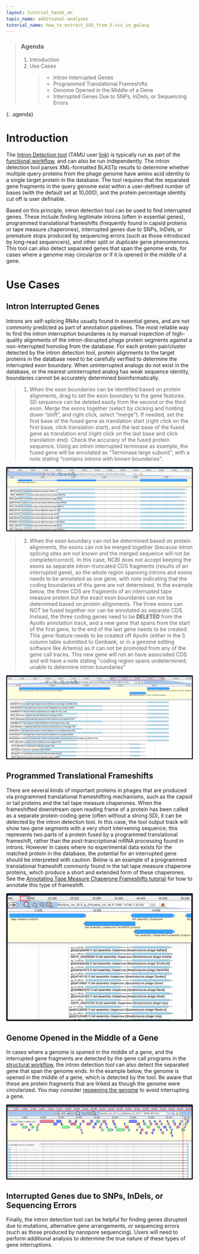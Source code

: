```yaml
---
layout: tutorial_hands_on
topic_name: additional-analyses
tutorial_name: how_to_extract_SVG_from_X-vis_in_galaxy
---
```


> ### Agenda
>
> 1. Introduction
> 2. Use Cases
>    > * Intron Interrupted Genes
>    > * Programmed Translational Frameshifts
>    > * Genome Opened in the Middle of a Gene
>    > * Interrupted Genes Due to SNPs, InDels, or Sequencing Errors
>
{: .agenda}

# Introduction
The [Intron Detection tool](https://cpt.tamu.edu/galaxy-pub/root?tool_id=edu.tamu.cpt2.phage.intron_detection) (TAMU user [link](https://cpt.tamu.edu/galaxy/root?tool_id=edu.tamu.cpt2.phage.intron_detection)) is typically run as part of the [functional workflow](https://cpt.tamu.edu/training-material//topics/phage-annotation-pipeline/tutorials/functional-annotation-workflow/tutorial.html), and can also be run independently.  The intron detection tool parses XML-formatted BLASTp results to determine whether multiple query proteins from the phage genome have amino acid identity to a single target protein in the database.  The tool requires that the separated gene fragments in the query genome exist within a user-defined number of bases (with the default set at 10,000), and the protein percentage identity cut off is user definable.  

Based on this principle, intron detection tool can be used to find interrupted genes.  These include finding legitimate introns (often in essential genes), programmed translational frameshifts (frequently found in capsid proteins or tape measure chaperones), interrupted genes due to SNPs, InDels, or premature stops produced by sequencing errors (such as those introduced by long-read sequencers),  and other split or duplicate gene phenomenons. This tool can also detect separated genes that span the genome ends, for cases where a genome may circularize or if it is opened in the middle of a gene.


# Use Cases

## Intron Interrupted Genes
Introns are self-splicing RNAs usually found in essential genes, and are not commonly predicted as part of annotation pipelines.  The most reliable way to find the intron interruption boundaries is by manual inspection of high-quality alignments of the intron-disrupted phage protein segments against a non-interrupted homolog from the database.  For each protein pair/cluster detected by the intron detection tool, protein alignments to the target proteins in the database need to be carefully verified to determine the interrupted exon boundary. When uninterrupted analogs do not exist in the database, or the nearest uninterrupted analog has weak sequence identity, boundaries cannot be accurately determined bioinformatically. 

> 1. When the exon boundaries can be identified based on protein alignments, drag to set the exon boundary to the gene features. SD sequence can be deleted easily from the second or the third exon. Merge the exons together (select by clicking and holding down “shift”, and right click, select “merge”). If needed, set the first base of the fused gene as translation start (right click on the first base, click translation start), and the last base of the fused gene as translation end (right click on the last base and click translation end). Check the accuracy of the fused protein sequence. Using an intron interrupted terminase as example, the fused gene will be annotated as “Terminase large subunit”, with a note stating “contains introns with known boundaries”.

![](../../images/finding-interrupted-genes-screenshots/1-intron-image1.png)

> 2. When the exon boundary can not be determined based on protein alignments, the exons can not be merged together (because intron splicing sites are not known and the merged sequence will not be complete/correct). In this case, NCBI does not accept keeping the exons as separate intron-truncated CDS fragments (results of an interrupted gene), so the whole region spanning introns and exons needs to be annotated as one gene, with note indicating that the coding boundaries of this gene are not determined. In the example below, the three CDS are fragments of an interrupted tape measure protein but the exact exon boundaries can not be determined based on protein allignments.  The three exons can NOT be fused together nor can be annotated as separate CDS. Instead, the three coding genes need to be **DELETED** from the Apollo annotation track, and a new gene that spans from the start of the first gene, to the end of the last gene needs to be created. This gene feature needs to be created off Apollo (either in the 5 column table submitted to Genbank, or in a genome editing software like Artemis) as it can not be promoted from any of the gene call tracks. This new gene will not an have associated CDS and will have a note stating "coding region spans undetermined; unable to determine intron boundaries"

![](../../images/finding-interrupted-genes-screenshots/2-intron-image2.png)

## Programmed Translational Frameshifts
There are several kinds of important proteins in phages that are produced via programmed translational frameshifting mechanisms, such as the capsid or tail proteins and the tail tape measure chaperones.  When the frameshifted downstream open reading frame of a protein has been called as a separate protein-coding gene (often without a strong SD), it can be detected by the intron detection tool. In this case, the tool output track will show two gene segments with a very short intervening sequence; this represents two parts of a protein fused by a programmed translational frameshift, rather than the post-trancriptional mRNA processing found in introns.  However in cases where no experimental data exists for the matched protein in the database, the potential for an interrupted gene should be interpreted with caution.  Below is an example of a programmed translational frameshift commonly found in the tail tape measure chaperone proteins, which produce a short and extended form of these chaperones.  See the [Annotating Tape Measure Chaperone Frameshifts tutorial](https://cpt.tamu.edu/training-material/topics/phage-annotation-pipeline/tutorials/annotating-tmp-chaperone-frameshifts/tutorial.html) for how to annotate this type of frameshift.

![](../../images/finding-interrupted-genes-screenshots/3-framshift-image.png)

## Genome Opened in the Middle of a Gene
In cases where a genome is opened in the middle of a gene, and the interrupted gene fragments are detected by the gene call programs in the [structural workflow](https://cpt.tamu.edu/training-material/topics/phage-annotation-pipeline/tutorials/structural-annotation-workflow/tutorial.html), the intron detection tool can also detect the separated gene that span the genome ends. In the example below, the genome is opened in the middle of a gene, which is detected by the tool. Be aware that these are protein fragments that are linked as though the genome were circularized.  You may consider [reopening the genome](https://cpt.tamu.edu/training-material/topics/additional-analyses/tutorials/reopening-apollo-with-annotations/tutorial.html) to avoid interrupting a gene.

![](../../images/finding-interrupted-genes-screenshots/4-genome-in-middle-image.png)

## Interrupted Genes due to SNPs, InDels, or Sequencing Errors
Finally, the intron detection tool can be helpful for finding genes disrupted due to mutations, alternative gene arrangements, or sequencing errors (such as those produced by nanopore sequencing). Users will need to perform additional analysis to determine the true nature of these types of gene interruptions.  

